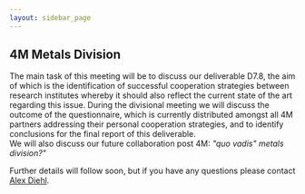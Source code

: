```yaml
---
layout: sidebar_page
---
```


## 4M Metals Division

The main task of this meeting will be to discuss our deliverable D7.8, the aim of which is the identification of successful cooperation strategies between research institutes whereby it should also reflect the current state  of the art regarding this issue. During the divisional meeting we will discuss the outcome of the questionnaire, which is currently  distributed amongst all 4M partners addressing their personal cooperation strategies, and to identify conclusions for the final report of this deliverable.  
We will also discuss our future collaboration post 4M: *"quo vadis" metals division?"*  

Further details will follow soon, but if you have any questions please contact [Alex Diehl](mailto:A.Diehl@lft.uni-erlangen.de).


